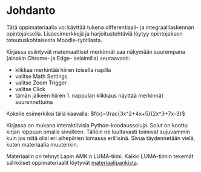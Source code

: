 # Johdanto

Tätä oppimateriaalia voi käyttää tukena differentiaali- ja integraalilaskennan opintojaksolla. Lisäesimerkkejä ja harjoitustehtäviä löytyy opintojakson toteutuskohtaisesta Moodle-työtilasta.

Kirjassa esiintyvät matemaattiset merkinnät saa näkymään suurempana (ainakin Chrome- ja Edge- selaimilla) seuraavasti:
- klikkaa merkintää hiiren toisella napilla
- valitse Math Settings
- valitse Zoom Trigger
- valitse Click
- tämän jälkeen hiiren 1. nappulan klikkaus näyttää merkinnät suurennettuina

Kokeile esimerkiksi tällä kaavalla: $f(x)=\frac{3x^2+4x+5}{2x^3+7x-3}$

Kirjassa on mukana interaktiivisia Python-koodaussoluja. Solut on koottu kirjan loppuun omalle sivulleen. Tällöin ne luultavasti toimivat sujuvammin kuin jos niitä olisi eri aihepiirien lomassa erillisinä. Sivua täydennetään vielä, kuten materiaalia muutenkin.

Materiaalin on tehnyt Lapin AMK:n LUMA-tiimi. Kaikki LUMA-tiimin tekemät sähköiset oppimateriaalit löytyvät [materiaalipankista](http://luma-lapinamk.pub).